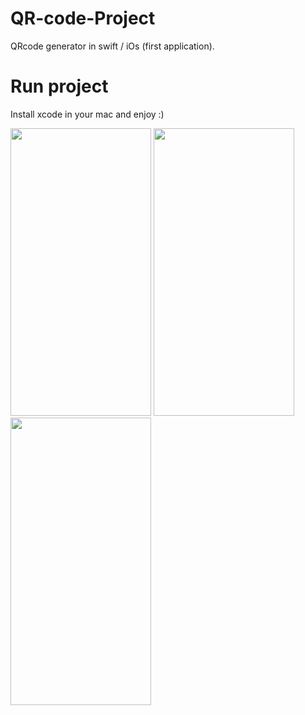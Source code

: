 # QR-code-Project
QRcode generator in swift / iOs (first application).


# Run project
Install xcode in your mac and enjoy :)

<p float="left">
  <img src="https://i.imgur.com/KVrkwiV.gif" width="225" height="460" />
<img src="https://i.imgur.com/0g1WEhq.gif" width="225" height="460" />
<img src="https://i.imgur.com/xYhxk48.gif" width="225" height="460" />
</p>
